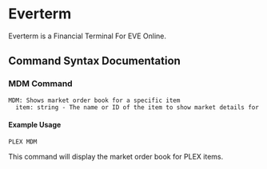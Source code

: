# Everterm
Everterm is a Financial Terminal For EVE Online.

## Command Syntax Documentation

### MDM Command

```commandAction
MDM: Shows market order book for a specific item
  item: string - The name or ID of the item to show market details for
```

#### Example Usage
```
PLEX MDM
```

This command will display the market order book for PLEX items.
